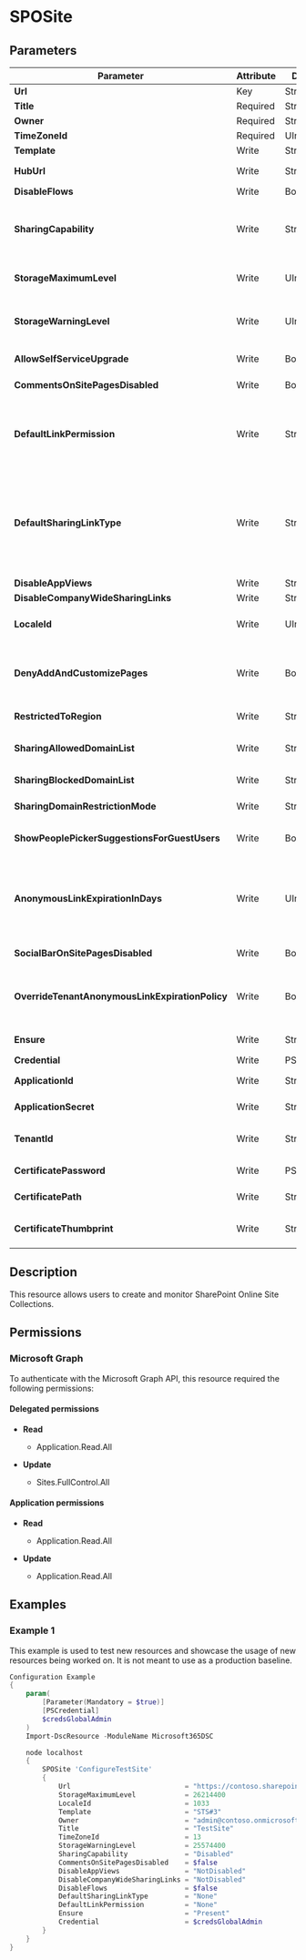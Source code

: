﻿# SPOSite

## Parameters

| Parameter | Attribute | DataType | Description | Allowed Values |
| --- | --- | --- | --- | --- |
| **Url** | Key | String | The URL of the site collection. | |
| **Title** | Required | String | The title of the site collection. | |
| **Owner** | Required | String | Specifies the owner of the site. | |
| **TimeZoneId** | Required | UInt32 | TimeZone ID of the site collection. | |
| **Template** | Write | String | Specifies with template of site to create. | |
| **HubUrl** | Write | String | The URL of the Hub site the site collection needs to get connected to. | |
| **DisableFlows** | Write | Boolean | Disables Microsoft Flow for this site. | |
| **SharingCapability** | Write | String | Specifies what the sharing capabilities are for the site. Possible values: Disabled, ExternalUserSharingOnly, ExternalUserAndGuestSharing, ExistingExternalUserSharingOnly. | `Disabled`, `ExistingExternalUserSharingOnly`, `ExternalUserSharingOnly`, `ExternalUserAndGuestSharing` |
| **StorageMaximumLevel** | Write | UInt32 | Specifies the storage quota for this site collection in megabytes. This value must not exceed the company's available quota. | |
| **StorageWarningLevel** | Write | UInt32 | Specifies the warning level for the storage quota in megabytes. This value must not exceed the values set for the StorageMaximumLevel parameter. | |
| **AllowSelfServiceUpgrade** | Write | Boolean | Specifies if the site administrator can upgrade the site collection. | |
| **CommentsOnSitePagesDisabled** | Write | Boolean | Specifies if comments on site pages are enabled or disabled. | |
| **DefaultLinkPermission** | Write | String | Specifies the default link permission for the site collection. None - Respect the organization default link permission. View - Sets the default link permission for the site to 'view' permissions. Edit - Sets the default link permission for the site to 'edit' permissions. | `None`, `View`, `Edit` |
| **DefaultSharingLinkType** | Write | String | Specifies the default link type for the site collection. None - Respect the organization default sharing link type. AnonymousAccess - Sets the default sharing link for this site to an Anonymous Access or Anyone link. Internal - Sets the default sharing link for this site to the 'organization' link or company shareable link. Direct - Sets the default sharing link for this site to the 'Specific people' link. | `None`, `AnonymousAccess`, `Internal`, `Direct` |
| **DisableAppViews** | Write | String | Disables App Views. | `Unknown`, `Disabled`, `NotDisabled` |
| **DisableCompanyWideSharingLinks** | Write | String | Disables Company wide sharing links. | `Unknown`, `Disabled`, `NotDisabled` |
| **LocaleId** | Write | UInt32 | Specifies the language of the new site collection. Defaults to the current language of the web connected to. | |
| **DenyAddAndCustomizePages** | Write | Boolean | Determines whether the Add And Customize Pages right is denied on the site collection. For more information about permission levels, see User permissions and permission levels in SharePoint. | |
| **RestrictedToRegion** | Write | String | Defines geo-restriction settings for this site | `NoRestriction`, `BlockMoveOnly`, `BlockFull`, `Unknown` |
| **SharingAllowedDomainList** | Write | String | Specifies a list of email domains that is allowed for sharing with the external collaborators. Use the space character as the delimiter. | |
| **SharingBlockedDomainList** | Write | String | Specifies a list of email domains that is blocked for sharing with the external collaborators. | |
| **SharingDomainRestrictionMode** | Write | String | Specifies the external sharing mode for domains. | `None`, `AllowList`, `BlockList` |
| **ShowPeoplePickerSuggestionsForGuestUsers** | Write | Boolean | To enable the option to search for existing guest users at Site Collection Level, set this parameter to $true. | |
| **AnonymousLinkExpirationInDays** | Write | UInt32 | Specifies that all anonymous/anyone links that have been created (or will be created) will expire after the set number of days. Only applies if OverrideTenantAnonymousLinkExpirationPolicy is set to true. To remove the expiration requirement, set the value to zero (0) | |
| **SocialBarOnSitePagesDisabled** | Write | Boolean | Disables or enables the Social Bar for Site Collection. | |
| **OverrideTenantAnonymousLinkExpirationPolicy** | Write | Boolean | False - Respect the organization-level policy for anonymous or anyone link expiration. True - Override the organization-level policy for anonymous or anyone link expiration (can be more or less restrictive) | |
| **Ensure** | Write | String | Present ensures the site collection exists, absent ensures it is removed | `Present`, `Absent` |
| **Credential** | Write | PSCredential | Credentials of the account to authenticate with. | |
| **ApplicationId** | Write | String | Id of the Azure Active Directory application to authenticate with. | |
| **ApplicationSecret** | Write | String | Secret of the Azure Active Directory application to authenticate with. | |
| **TenantId** | Write | String | Name of the Azure Active Directory tenant used for authentication. Format contoso.onmicrosoft.com | |
| **CertificatePassword** | Write | PSCredential | Username can be made up to anything but password will be used for certificatePassword | |
| **CertificatePath** | Write | String | Path to certificate used in service principal usually a PFX file. | |
| **CertificateThumbprint** | Write | String | Thumbprint of the Azure Active Directory application's authentication certificate to use for authentication. | |

## Description

This resource allows users to create and monitor SharePoint Online Site Collections.

## Permissions

### Microsoft Graph

To authenticate with the Microsoft Graph API, this resource required the following permissions:

#### Delegated permissions

- **Read**

    - Application.Read.All

- **Update**

    - Sites.FullControl.All

#### Application permissions

- **Read**

    - Application.Read.All

- **Update**

    - Application.Read.All

## Examples

### Example 1

This example is used to test new resources and showcase the usage of new resources being worked on.
It is not meant to use as a production baseline.

```powershell
Configuration Example
{
    param(
        [Parameter(Mandatory = $true)]
        [PSCredential]
        $credsGlobalAdmin
    )
    Import-DscResource -ModuleName Microsoft365DSC

    node localhost
    {
        SPOSite 'ConfigureTestSite'
        {
            Url                            = "https://contoso.sharepoint.com/sites/testsite1"
            StorageMaximumLevel            = 26214400
            LocaleId                       = 1033
            Template                       = "STS#3"
            Owner                          = "admin@contoso.onmicrosoft.com"
            Title                          = "TestSite"
            TimeZoneId                     = 13
            StorageWarningLevel            = 25574400
            SharingCapability              = "Disabled"
            CommentsOnSitePagesDisabled    = $false
            DisableAppViews                = "NotDisabled"
            DisableCompanyWideSharingLinks = "NotDisabled"
            DisableFlows                   = $false
            DefaultSharingLinkType         = "None"
            DefaultLinkPermission          = "None"
            Ensure                         = "Present"
            Credential                     = $credsGlobalAdmin
        }
    }
}
```

